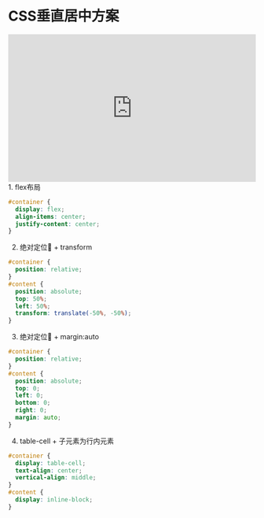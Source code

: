 # CSS垂直居中方案

<iframe height="300" style="width: 100%;" scrolling="no" title="Untitled" src="https://codepen.io/merlin218/embed/VwyeRVR?default-tab=html%2Cresult" frameborder="no" loading="lazy" allowtransparency="true" allowfullscreen="true">
  See the Pen <a href="https://codepen.io/merlin218/pen/VwyeRVR">
  Untitled</a> by Merlin218 (<a href="https://codepen.io/merlin218">@merlin218</a>)
  on <a href="https://codepen.io">CodePen</a>.
</iframe>
1. flex布局

```css
#container {
  display: flex;
  align-items: center;
  justify-content: center;
}
```

2. 绝对定位📌 + transform
```css
#container {
  position: relative;
}
#content {
  position: absolute;
  top: 50%;
  left: 50%;
  transform: translate(-50%, -50%);
}
```

3. 绝对定位📌 + margin:auto

```css
#container {
  position: relative;
}
#content {
  position: absolute;
  top: 0;
  left: 0;
  bottom: 0;
  right: 0;
  margin: auto;
}
```

4. table-cell + 子元素为行内元素

```css
#container {
  display: table-cell;
  text-align: center;
  vertical-align: middle;
}
#content {
  display: inline-block;
}
```